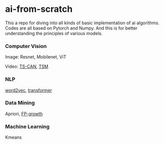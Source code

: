 # ai-from-scratch
This a repo for diving into all kinds of basic implementation of ai algorithms. Codes are all based on Pytorch and Numpy. And this is for better understanding the principles of various models. 

### Computer Vision
Image: Resnet, Mobilenet, ViT

Video: <a href = "https://papers.nips.cc/paper/2020/file/e1228be46de6a0234ac22ded31417bc7-Paper.pdf">TS-CAN</a>, 
<a href = "https://arxiv.org/abs/1811.08383">TSM</a>

### NLP
<a href = "https://arxiv.org/abs/1301.3781">word2vec</a>, 
<a href = "https://arxiv.org/abs/1706.03762">transformer</a>

### Data Mining
Apriori, <a href = "https://www.cs.sfu.ca/~jpei/publications/sigmod00.pdf">FP-growth</a>

### Machine Learning
Kmeans